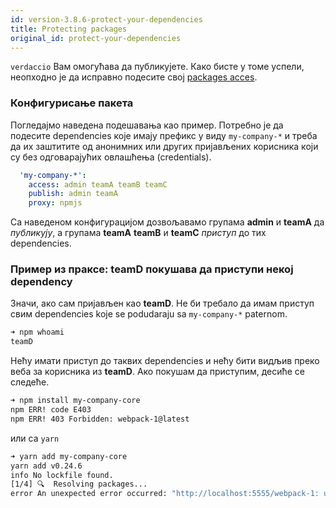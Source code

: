 ```yaml
---
id: version-3.8.6-protect-your-dependencies
title: Protecting packages
original_id: protect-your-dependencies
---
```

`verdaccio` Вам омогућава да публикујете. Како бисте у томе успели, неопходно је да исправно подесите свој [packages acces](packages).

### Конфигурисање пакета

Погледајмо наведена подешавања као пример. Потребно је да подесите dependencies које имају префикс у виду `my-company-*` и треба да их заштитите од анонимних или других пријављених корисника који су без одговарајућих овлашћења (credentials).

```yaml
  'my-company-*':
    access: admin teamA teamB teamC
    publish: admin teamA
    proxy: npmjs
```

Са наведеном конфигурацијом дозвољавамо групама **admin** и **teamA** да *публикују*, а групама **teamA** **teamB** и **teamC** *приступ* до тих dependencies.

### Пример из праксе: teamD покушава да приступи некој dependency

Значи, ако сам пријављен као **teamD**. Не би требало да имам приступ свим dependencies koje se podudaraju sa `my-company-*` paternom.

```bash
➜ npm whoami
teamD
```

Нећу имати приступ до таквих dependencies и нећу бити видљив преко веба за корисника из **teamD**. Ако покушам да приступим, десиће се следеће.

```bash
➜ npm install my-company-core
npm ERR! code E403
npm ERR! 403 Forbidden: webpack-1@latest
```

или са `yarn`

```bash
➜ yarn add my-company-core
yarn add v0.24.6
info No lockfile found.
[1/4] 🔍  Resolving packages...
error An unexpected error occurred: "http://localhost:5555/webpack-1: unregistered users are not allowed to access package my-company-core".
```